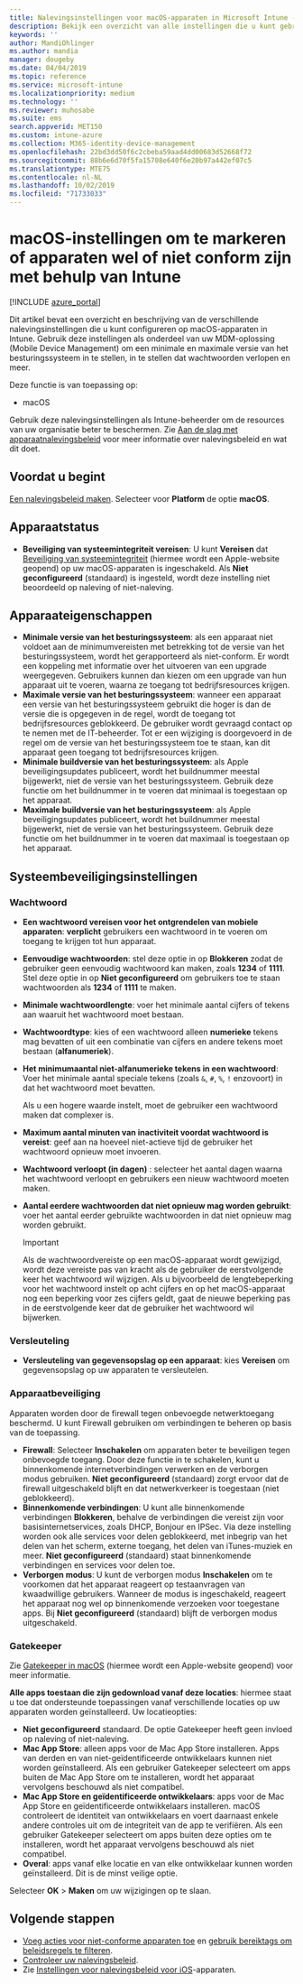 ```yaml
---
title: Nalevingsinstellingen voor macOS-apparaten in Microsoft Intune - Azure | Microsoft Docs
description: Bekijk een overzicht van alle instellingen die u kunt gebruiken bij het instellen van naleving voor uw macOS-apparaten in Microsoft Intune. Beveiliging van systeemintegriteit van Apple vereisen, wachtwoordbeperkingen instellen, een firewall vereisen, Gatekeeper toestaan en meer.
keywords: ''
author: MandiOhlinger
ms.author: mandia
manager: dougeby
ms.date: 04/04/2019
ms.topic: reference
ms.service: microsoft-intune
ms.localizationpriority: medium
ms.technology: ''
ms.reviewer: muhosabe
ms.suite: ems
search.appverid: MET150
ms.custom: intune-azure
ms.collection: M365-identity-device-management
ms.openlocfilehash: 22bd3dd50f6c2cbeba59aad4dd00683d52668f72
ms.sourcegitcommit: 88b6e6d70f5fa15708e640f6e20b97a442ef07c5
ms.translationtype: MTE75
ms.contentlocale: nl-NL
ms.lasthandoff: 10/02/2019
ms.locfileid: "71733033"
---
```

# <a name="macos-settings-to-mark-devices-as-compliant-or-not-compliant-using-intune"></a>macOS-instellingen om te markeren of apparaten wel of niet conform zijn met behulp van Intune

[!INCLUDE [azure_portal](../includes/azure_portal.md)]

Dit artikel bevat een overzicht en beschrijving van de verschillende nalevingsinstellingen die u kunt configureren op macOS-apparaten in Intune. Gebruik deze instellingen als onderdeel van uw MDM-oplossing (Mobile Device Management) om een minimale en maximale versie van het besturingssysteem in te stellen, in te stellen dat wachtwoorden verlopen en meer.

Deze functie is van toepassing op:

- macOS

Gebruik deze nalevingsinstellingen als Intune-beheerder om de resources van uw organisatie beter te beschermen. Zie [Aan de slag met apparaatnalevingsbeleid](device-compliance-get-started.md) voor meer informatie over nalevingsbeleid en wat dit doet.

## <a name="before-you-begin"></a>Voordat u begint

[Een nalevingsbeleid maken](create-compliance-policy.md#create-the-policy). Selecteer voor **Platform** de optie **macOS**.

## <a name="device-health"></a>Apparaatstatus

- **Beveiliging van systeemintegriteit vereisen**: U kunt **Vereisen** dat [Beveiliging van systeemintegriteit](https://support.apple.com/HT204899) (hiermee wordt een Apple-website geopend) op uw macOS-apparaten is ingeschakeld. Als **Niet geconfigureerd** (standaard) is ingesteld, wordt deze instelling niet beoordeeld op naleving of niet-naleving.

## <a name="device-properties"></a>Apparaateigenschappen

- **Minimale versie van het besturingssysteem**: als een apparaat niet voldoet aan de minimumvereisten met betrekking tot de versie van het besturingssysteem, wordt het gerapporteerd als niet-conform. Er wordt een koppeling met informatie over het uitvoeren van een upgrade weergegeven. Gebruikers kunnen dan kiezen om een upgrade van hun apparaat uit te voeren, waarna ze toegang tot bedrijfsresources krijgen.
- **Maximale versie van het besturingssysteem**: wanneer een apparaat een versie van het besturingssysteem gebruikt die hoger is dan de versie die is opgegeven in de regel, wordt de toegang tot bedrijfsresources geblokkeerd. De gebruiker wordt gevraagd contact op te nemen met de IT-beheerder. Tot er een wijziging is doorgevoerd in de regel om de versie van het besturingssysteem toe te staan, kan dit apparaat geen toegang tot bedrijfsresources krijgen.
- **Minimale buildversie van het besturingssysteem**: als Apple beveiligingsupdates publiceert, wordt het buildnummer meestal bijgewerkt, niet de versie van het besturingssysteem. Gebruik deze functie om het buildnummer in te voeren dat minimaal is toegestaan op het apparaat.
- **Maximale buildversie van het besturingssysteem**: als Apple beveiligingsupdates publiceert, wordt het buildnummer meestal bijgewerkt, niet de versie van het besturingssysteem. Gebruik deze functie om het buildnummer in te voeren dat maximaal is toegestaan op het apparaat.

## <a name="system-security-settings"></a>Systeembeveiligingsinstellingen

### <a name="password"></a>Wachtwoord

- **Een wachtwoord vereisen voor het ontgrendelen van mobiele apparaten**: **verplicht** gebruikers een wachtwoord in te voeren om toegang te krijgen tot hun apparaat.
- **Eenvoudige wachtwoorden**: stel deze optie in op **Blokkeren** zodat de gebruiker geen eenvoudig wachtwoord kan maken, zoals **1234** of **1111**. Stel deze optie in op **Niet geconfigureerd** om gebruikers toe te staan wachtwoorden als **1234** of **1111** te maken.
- **Minimale wachtwoordlengte**: voer het minimale aantal cijfers of tekens aan waaruit het wachtwoord moet bestaan.
- **Wachtwoordtype**: kies of een wachtwoord alleen **numerieke** tekens mag bevatten of uit een combinatie van cijfers en andere tekens moet bestaan (**alfanumeriek**).
- **Het minimumaantal niet-alfanumerieke tekens in een wachtwoord**: Voer het minimale aantal speciale tekens (zoals `&`, `#`, `%`, `!` enzovoort) in dat het wachtwoord moet bevatten.

    Als u een hogere waarde instelt, moet de gebruiker een wachtwoord maken dat complexer is.

- **Maximum aantal minuten van inactiviteit voordat wachtwoord is vereist**: geef aan na hoeveel niet-actieve tijd de gebruiker het wachtwoord opnieuw moet invoeren.
- **Wachtwoord verloopt (in dagen)** : selecteer het aantal dagen waarna het wachtwoord verloopt en gebruikers een nieuw wachtwoord moeten maken.
- **Aantal eerdere wachtwoorden dat niet opnieuw mag worden gebruikt**: voer het aantal eerder gebruikte wachtwoorden in dat niet opnieuw mag worden gebruikt.

    > [!IMPORTANT]
    > Als de wachtwoordvereiste op een macOS-apparaat wordt gewijzigd, wordt deze vereiste pas van kracht als de gebruiker de eerstvolgende keer het wachtwoord wil wijzigen. Als u bijvoorbeeld de lengtebeperking voor het wachtwoord instelt op acht cijfers en op het macOS-apparaat nog een beperking voor zes cijfers geldt, gaat de nieuwe beperking pas in de eerstvolgende keer dat de gebruiker het wachtwoord wil bijwerken.

### <a name="encryption"></a>Versleuteling

- **Versleuteling van gegevensopslag op een apparaat**: kies **Vereisen** om gegevensopslag op uw apparaten te versleutelen.

### <a name="device-security"></a>Apparaatbeveiliging

Apparaten worden door de firewall tegen onbevoegde netwerktoegang beschermd. U kunt Firewall gebruiken om verbindingen te beheren op basis van de toepassing. 

- **Firewall**: Selecteer **Inschakelen** om apparaten beter te beveiligen tegen onbevoegde toegang. Door deze functie in te schakelen, kunt u binnenkomende internetverbindingen verwerken en de verborgen modus gebruiken. **Niet geconfigureerd** (standaard) zorgt ervoor dat de firewall uitgeschakeld blijft en dat netwerkverkeer is toegestaan (niet geblokkeerd).
- **Binnenkomende verbindingen**: U kunt alle binnenkomende verbindingen **Blokkeren**, behalve de verbindingen die vereist zijn voor basisinternetservices, zoals DHCP, Bonjour en IPSec. Via deze instelling worden ook alle services voor delen geblokkeerd, met inbegrip van het delen van het scherm, externe toegang, het delen van iTunes-muziek en meer. **Niet geconfigureerd** (standaard) staat binnenkomende verbindingen en services voor delen toe.
- **Verborgen modus**: U kunt de verborgen modus **Inschakelen** om te voorkomen dat het apparaat reageert op testaanvragen van kwaadwillige gebruikers. Wanneer de modus is ingeschakeld, reageert het apparaat nog wel op binnenkomende verzoeken voor toegestane apps. Bij **Niet geconfigureerd** (standaard) blijft de verborgen modus uitgeschakeld.

### <a name="gatekeeper"></a>Gatekeeper

Zie [Gatekeeper in macOS](https://support.apple.com/HT202491) (hiermee wordt een Apple-website geopend) voor meer informatie.

**Alle apps toestaan die zijn gedownload vanaf deze locaties**: hiermee staat u toe dat ondersteunde toepassingen vanaf verschillende locaties op uw apparaten worden geïnstalleerd. Uw locatieopties:

- **Niet geconfigureerd** standaard. De optie Gatekeeper heeft geen invloed op naleving of niet-naleving. 
- **Mac App Store**: alleen apps voor de Mac App Store installeren. Apps van derden en van niet-geïdentificeerde ontwikkelaars kunnen niet worden geïnstalleerd. Als een gebruiker Gatekeeper selecteert om apps buiten de Mac App Store om te installeren, wordt het apparaat vervolgens beschouwd als niet compatibel.
- **Mac App Store en geïdentificeerde ontwikkelaars**: apps voor de Mac App Store en geïdentificeerde ontwikkelaars installeren. macOS controleert de identiteit van ontwikkelaars en voert daarnaast enkele andere controles uit om de integriteit van de app te verifiëren. Als een gebruiker Gatekeeper selecteert om apps buiten deze opties om te installeren, wordt het apparaat vervolgens beschouwd als niet compatibel.
- **Overal**: apps vanaf elke locatie en van elke ontwikkelaar kunnen worden geïnstalleerd. Dit is de minst veilige optie.

Selecteer **OK** > **Maken** om uw wijzigingen op te slaan.

## <a name="next-steps"></a>Volgende stappen

- [Voeg acties voor niet-conforme apparaten toe](actions-for-noncompliance.md) en [gebruik bereiktags om beleidsregels te filteren](../fundamentals/scope-tags.md).
- [Controleer uw nalevingsbeleid](compliance-policy-monitor.md).
- Zie [Instellingen voor nalevingsbeleid voor iOS](compliance-policy-create-ios.md)-apparaten.